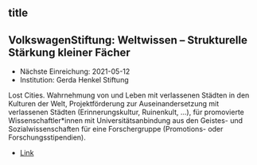 ## title

## VolkswagenStiftung: Weltwissen – Strukturelle Stärkung kleiner Fächer

* Nächste Einreichung: 2021-05-12
* Institution: Gerda Henkel Stiftung

Lost Cities. Wahrnehmung von und Leben mit verlassenen Städten in den Kulturen der Welt, Projektförderung zur Auseinandersetzung mit verlassenen Städten (Erinnerungskultur, Ruinenkult, ...), für promovierte Wissenschaftler*innen mit Universitätsanbindung aus den Geistes- und Sozialwissenschaften für eine Forschergruppe (Promotions- oder Forschungsstipendien).

* [Link](https://www.gerda-henkel-stiftung.de/lost_cities)